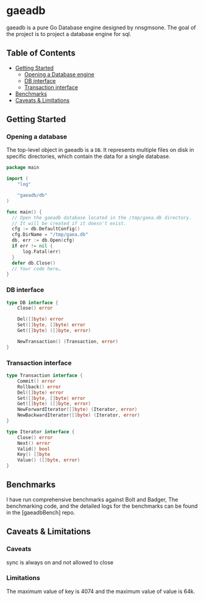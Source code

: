 # gaeadb
gaeadb is a pure Go Database engine designed by nnsgmsone. 
The goal of the project is to project a database engine for sql.

## Table of Contents
 * [Getting Started](#getting-started)
    + [Opening a Database engine](#opening-a-database-engine)
    + [DB interface](#db-interface)
    + [Transaction interface](#transaction-interface)
  * [Benchmarks](#benchmarks)
  * [Caveats & Limitations](#caveats--limitations)


## Getting Started

### Opening a database
The top-level object in gaeadb is a `DB`. It represents multiple files on disk
in specific directories, which contain the data for a single database.

```go
package main

import (
	"log"

	"gaeadb/db"
)

func main() {
  // Open the gaeadb database located in the /tmp/gaea.db directory.
  // It will be created if it doesn't exist.
  cfg := db.DefaultConfig()
  cfg.DirName = "/tmp/gaea.db"
  db, err := db.Open(cfg)
  if err != nil {
	  log.Fatal(err)
  }
  defer db.Close()
  // Your code here…
}
```

### DB interface

```go
type DB interface {
	Close() error

	Del([]byte) error
	Set([]byte, []byte) error
	Get([]byte) ([]byte, error)

	NewTransaction() (Transaction, error)
}
```

### Transaction interface
```go
type Transaction interface {
	Commit() error
	Rollback() error
	Del([]byte) error
	Set([]byte, []byte) error
	Get([]byte) ([]byte, error)
	NewForwardIterator([]byte) (Iterator, error)
	NewBackwardIterator([]byte) (Iterator, error)
}

type Iterator interface {
	Close() error
	Next() error
	Valid() bool
	Key() []byte
	Value() ([]byte, error)
}

```

## Benchmarks

I have run comprehensive benchmarks against Bolt and Badger, The
benchmarking code, and the detailed logs for the benchmarks can be found in the
[gaeadbBench] repo.

## Caveats & Limitations

### Caveats
sync is always on and not allowed to close

### Limitations
The maximum value of key is 4074 and the maximum value of value is 64k.
